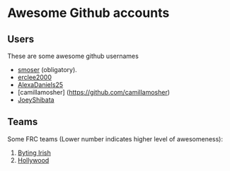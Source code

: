 # Awesome Github accounts

## Users
These are some awesome github usernames

 * [smoser](https://github.com/smoser) (obligatory).
 * [erclee2000](https://github.com/erclee2000)
 * [AlexaDaniels25](https://github.com/AlexaDaniels25)
 * [camillamosher] (https://github.com/camillamosher)
 * [JoeyShibata](https://github.com/JoeyShibata)


## Teams
Some FRC teams (Lower number indicates higher level of awesomeness):

1. [Byting Irish](https://github.com/frc7660)
2. [Hollywood](https://github.com/TeamHollywood7211)
